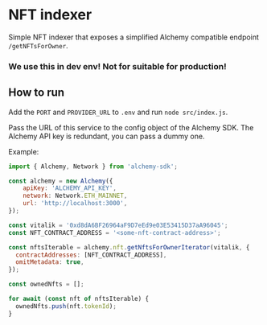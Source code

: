 # NFT indexer

Simple NFT indexer that exposes a simplified Alchemy compatible endpoint `/getNFTsForOwner`.

### We use this in dev env! Not for suitable for production!

## How to run

Add the `PORT` and `PROVIDER_URL` to `.env` and run `node src/index.js`.

Pass the URL of this service to the config object of the Alchemy SDK. The Alchemy API key is
redundant, you can pass a dummy one.

Example:

```javascript
import { Alchemy, Network } from 'alchemy-sdk';

const alchemy = new Alchemy({
    apiKey: 'ALCHEMY_API_KEY',
    network: Network.ETH_MAINNET,
    url: 'http://localhost:3000',
});

const vitalik = '0xd8dA6BF26964aF9D7eEd9e03E53415D37aA96045';
const NFT_CONTRACT_ADDRESS = '<some-nft-contract-address>';

const nftsIterable = alchemy.nft.getNftsForOwnerIterator(vitalik, {
  contractAddresses: [NFT_CONTRACT_ADDRESS],
  omitMetadata: true,
});

const ownedNfts = [];

for await (const nft of nftsIterable) {
  ownedNfts.push(nft.tokenId);
}
```

